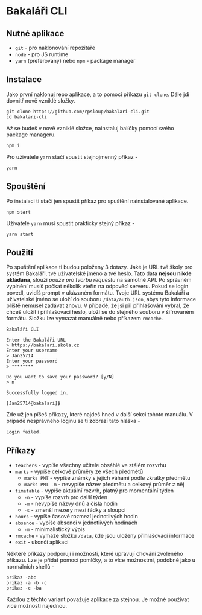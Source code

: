 # Bakaláři CLI

## Nutné aplikace

* `git` - pro naklonování repozitáře
* `node` - pro JS runtime
* `yarn` (preferovaný) nebo `npm` - package manager

## Instalace

Jako první naklonuj repo aplikace, a to pomocí příkazu `git clone`. Dále jdi dovnitř nově vzniklé složky.
```
git clone https://github.com/rpsloup/bakalari-cli.git
cd bakalari-cli
```

Až se budeš v nově vzniklé složce, nainstaluj balíčky pomocí svého package manageru.
```
npm i
```
Pro uživatele `yarn` stačí spustit stejnojmenný příkaz -
```
yarn
```

## Spouštění

Po instalaci ti stačí jen spustit příkaz pro spuštění nainstalované aplikace.
```
npm start
```
Uživatelé `yarn` musí spustit prakticky stejný příkaz -
```
yarn start
```

## Použití

Po spuštění aplikace ti budou položeny 3 dotazy. Jaké je URL tvé školy pro systém Bakaláři, tvé uživatelské jméno a tvé heslo.
Tato data **nejsou nikde ukládána**, slouží *pouze pro tvorbu requestu* na samotné API. Po správném vyplnění musíš počkat několik
vteřin na odpověď serveru. Pokud se login povedl, uvidíš prompt v ukázaném formátu. Tvoje URL systému Bakaláři a uživatelské jméno se
uloží do souboru `/data/auth.json`, abys tyto informace příště nemusel zadávat znovu. V případě, že jsi při přihlašování vybral, že
chceš uložit i přihlašovací heslo, uloží se do stejného souboru v šifrovaném formátu. Složku lze vymazat manuálně nebo příkazem `rmcache`.

```
Bakaláři CLI

Enter the Bakaláři URL
> https://bakalari.skola.cz
Enter your username
> Jan25714
Enter your password
> ********

Do you want to save your password? [y/N]
> n

Successfully logged in.

[Jan25714@bakalari]$
```

Zde už jen píšeš příkazy, které najdeš hned v další sekci tohoto manuálu. V případě nesprávného loginu se ti zobrazí tato hláška -
```
Login failed.
```

## Příkazy

* `teachers` - vypíše všechny učitele obsáhlé ve stálém rozvrhu
* `marks` - vypíše celkové průměry ze všech předmětů
  * `marks PMT` - vypíše známky s jejich váhami podle zkratky předmětu
  * `marks PMT -m` - nevypíše název předmětu a celkový průměr z něj
* `timetable` - vypíše aktuální rozvrh, platný pro momentální týden
  * `-n` - vypíše rozvrh pro další týden
  * `-m` - nevypíše názvy dnů a čísla hodin
  * `-s` - zmenší mezery mezi řádky a sloupci
* `hours` - vypíše časové rozmezí jednotlivých hodin
* `absence` - vypíše absenci v jednotlivých hodinách
  * `-m` - minimalistický výpis
* `rmcache` - vymaže složku `/data`, kde jsou uloženy přihlašovací informace
* `exit` - ukončí aplikaci

Některé příkazy podporují i možnosti, které upravují chování zvoleného příkazu. Lze je přidat pomocí pomlčky, a to více možnostmi,
podobně jako u normálních shellů -

```
prikaz -abc
prikaz -a -b -c
prikaz -c -ba
```

Každou z těchto variant považuje aplikace za stejnou. Je možné používat více možností najednou.
